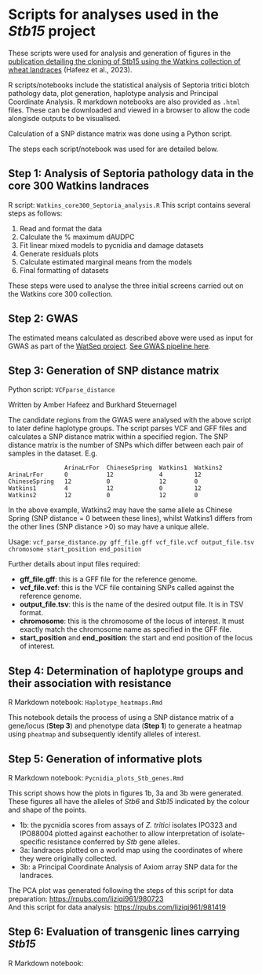 # Scripts for analyses used in the _Stb15_ project
These scripts were used for analysis and generation of figures in the [publication detailing the cloning of Stb15 using the Watkins collection of wheat landraces](https://doi.org/10.1101/2023.09.11.557217) (Hafeez et al., 2023). 

R scripts/notebooks include the statistical analysis of Septoria tritici blotch pathology data, plot generation, haplotype analysis and Principal Coordinate Analysis. R markdown notebooks are also provided as `.html` files. These can be downloaded and viewed in a browser to allow the code alongisde outputs to be visualised.

Calculation of a SNP distance matrix was done using a Python script.

The steps each script/notebook was used for are detailed below.

## Step 1: Analysis of Septoria pathology data in the core 300 Watkins landraces
R script: `Watkins_core300_Septoria_analysis.R`
This script contains several steps as follows:
1. Read and format the data
2. Calculate the % maximum dAUDPC
3. Fit linear mixed models to pycnidia and damage datasets
4. Generate residuals plots
5. Calculate estimated marginal means from the models
6. Final formatting of datasets

These steps were used to analyse the three initial screens carried out on the Watkins core 300 collection. 

## Step 2: GWAS
The estimated means calculated as described above were used as input for GWAS as part of the [WatSeq project](https://doi.org/10.1038/s41586-024-07682-9). 
[See GWAS pipeline here](https://github.com/ShifengCHENG-Laboratory/WWWG2B). 

## Step 3: Generation of SNP distance matrix 

Python script: `VCFparse_distance` 

Written by Amber Hafeez and Burkhard Steuernagel

The candidate regions from the GWAS were analysed with the above script to later define haplotype groups. 
The script parses VCF and GFF files and calculates a SNP distance matrix within a specified region. The SNP distance matrix is the number of SNPs which differ between each pair of samples in the dataset. E.g.

```
                ArinaLrFor  ChineseSpring  Watkins1  Watkins2
ArinaLrFor      0           12             4         12
ChineseSpring   12          0              12        0  
Watkins1        4           12             0         12
Watkins2        12          0              12        0            
```

In the above example, Watkins2 may have the same allele as Chinese Spring (SNP distance = 0 between these lines), whilst Watkins1 differs from the other lines (SNP distance >0) so may have a unique allele.

Usage: `vcf_parse_distance.py gff_file.gff vcf_file.vcf output_file.tsv chromosome start_position end_position`

Further details about input files required:
- **gff_file.gff**: this is a GFF file for the reference genome.
- **vcf_file.vcf**: this is the VCF file containing SNPs called against the reference genome.
- **output_file.tsv**: this is the name of the desired output file. It is in TSV format.
- **chromosome**: this is the chromosome of the locus of interest. It must exactly match the chromosome name as specified in the GFF file.
- **start_position** and **end_position**: the start and end position of the locus of interest.


## Step 4: Determination of haplotype groups and their association with resistance

R Markdown notebook: `Haplotype_heatmaps.Rmd`

This notebook details the process of using a SNP distance matrix of a gene/locus (**Step 3**) and phenotype data (**Step 1**) to generate a heatmap using `pheatmap` and subsequently identify alleles of interest.

## Step 5: Generation of informative plots

R Markdown notebook: `Pycnidia_plots_Stb_genes.Rmd`

This script shows how the plots in figures 1b, 3a and 3b were generated. These figures all have the alleles of _Stb6_ and _Stb15_ indicated by the colour and shape of the points. 
- 1b: the pycnidia scores from assays of _Z. tritici_ isolates IPO323 and IPO88004 plotted against eachother to allow interpretation of isolate-specific resistance conferred by _Stb_ gene alleles.
- 3a: landraces plotted on a world map using the coordinates of where they were originally collected.
- 3b: a Principal Coordinate Analysis of Axiom array SNP data for the landraces.

The PCA plot was generated following the steps of this script for data preparation: https://rpubs.com/liziqi961/980723  
And this script for data analysis: https://rpubs.com/liziqi961/981419

## Step 6: Evaluation of transgenic lines carrying _Stb15_

R Markdown notebook: 

